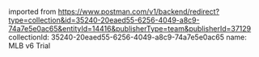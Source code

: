 imported from https://www.postman.com/v1/backend/redirect?type=collection&id=35240-20eaed55-6256-4049-a8c9-74a7e5e0ac65&entityId=14416&publisherType=team&publisherId=37129
collectionId: 35240-20eaed55-6256-4049-a8c9-74a7e5e0ac65
name: MLB v6 Trial